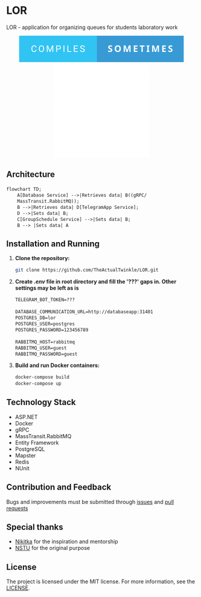 # LOR
LOR - application for organizing queues for students laboratory work

<p align="center">
	<img src=".github/images/compiles-sometimes.svg" alt="Compiles sometimes"></br>
	<img src=".github/images/logo-white.png" alt="Logo" style="width: 50%">
</p>

## Architecture

```mermaid
flowchart TD;
    A[Database Service] -->|Retrieves data| B((gRPC/
    MassTransit.RabbitMQ));
    B -->|Retrieves data| D[TelegramApp Service];
    D -->|Sets data| B;
    C[GroupSchedule Service] -->|Sets data| B;
    B --> |Sets data| A
```


## Installation and Running
1. **Clone the repository:**
   ```bash
   git clone https://github.com/TheActualTwinkle/LOR.git
   ```
2. **Create _.env_ file in root directory and fill the '???' gaps in. Other settings may be left as is**
	```env
	TELEGRAM_BOT_TOKEN=???
	
	DATABASE_COMMUNICATION_URL=http://databaseapp:31401
	POSTGRES_DB=lor
	POSTGRES_USER=postgres
	POSTGRES_PASSWORD=123456789
	
	RABBITMQ_HOST=rabbitmq
	RABBITMQ_USER=guest
	RABBITMQ_PASSWORD=guest
	```
3. **Build and run Docker containers:**
    ```bash
    docker-compose build
    docker-compose up
    ```

## Technology Stack

- ASP.NET
- Docker
- gRPC
- MassTransit.RabbitMQ
- Entity Framework
- PostgreSQL
- Mapster
- Redis
- NUnit

## Contribution and Feedback

Bugs and improvements must be submitted through [issues](https://github.com/TheActualTwinkle/LOR/issues) and [pull requests](https://github.com/TheActualTwinkle/LOR/pulls)

## Special thanks
- [Nikitka](https://github.com/shishnk) for the inspiration and mentorship
- [NSTU](https://nstu.ru) for the original purpose

## License

The project is licensed under the MIT license. For more information, see the [LICENSE](https://github.com/TheActualTwinkle/LOR/blob/main/LICENSE).
